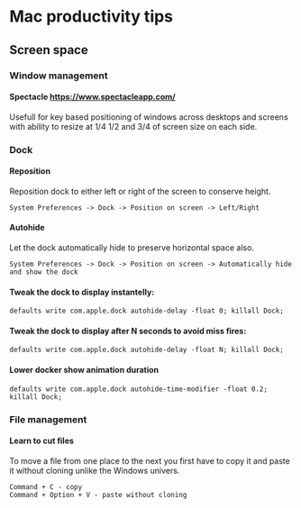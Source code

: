 # Mac productivity tips

## Screen space
### Window management
#### Spectacle https://www.spectacleapp.com/
Usefull for key based positioning of windows across desktops and screens with ability to resize at 1/4 1/2 and 3/4 of screen size on each side.

### Dock
#### Reposition
Reposition dock to either left or right of the screen to conserve height.
```
System Preferences -> Dock -> Position on screen -> Left/Right
```
#### Autohide
Let the dock automatically hide to preserve horizontal space also.
```
System Preferences -> Dock -> Position on screen -> Automatically hide and show the dock
```

#### Tweak the dock to display instantelly:
```
defaults write com.apple.dock autohide-delay -float 0; killall Dock;
```
#### Tweak the dock to display after N seconds to avoid miss fires:
```
defaults write com.apple.dock autohide-delay -float N; killall Dock;
```

#### Lower docker show animation duration
```
defaults write com.apple.dock autohide-time-modifier -float 0.2; killall Dock;
```

### File management
#### Learn to cut files
To move a file from one place to the next you first have to copy it and paste it without cloning unlike the Windows univers.
```
Command + C - copy
Command + Option + V - paste without cloning
```
